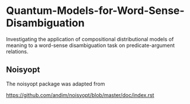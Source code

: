 # Quantum-Models-for-Word-Sense-Disambiguation
Investigating the application of compositional distributional models of meaning to a word-sense disambiguation task on predicate-argument relations.


## Noisyopt

The noisyopt package was adapted from 

https://github.com/andim/noisyopt/blob/master/doc/index.rst
